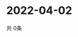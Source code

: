 # 2022-04-02
  共 0条

  <!-- BEGIN -->
  <!-- 最后更新时间Sat Apr 02 2022 16:06:46 GMT+0000 (Coordinated Universal Time) -->
  
  <!-- END -->
  
  